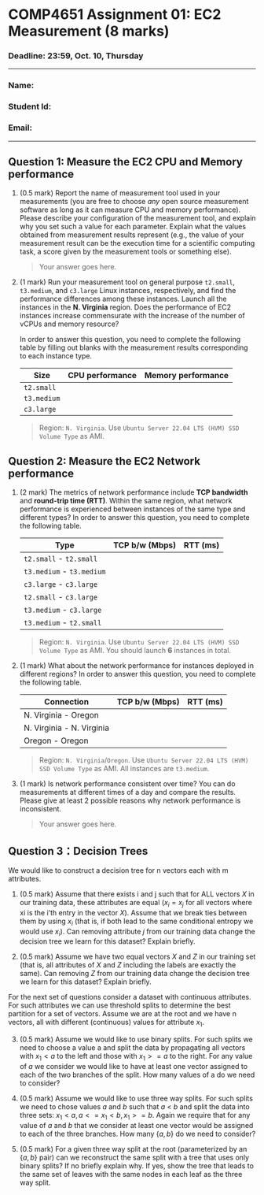 # COMP4651 Assignment 01: EC2 Measurement (8 marks)

### Deadline: 23:59, Oct. 10, Thursday

---

### Name: 
### Student Id:

### Email:

---



## Question 1: Measure the EC2 CPU and Memory performance

1. (0.5 mark) Report the name of measurement tool used in your measurements (you are free to choose *any* open source measurement software as long as it can measure CPU and memory performance). Please describe your configuration of the measurement tool, and explain why you set such a value for each parameter. Explain what the values obtained from measurement results represent (e.g., the value of your measurement result can be the execution time for a scientific computing task, a score given by the measurement tools or something else).

    > Your answer goes here.

2. (1 mark) Run your measurement tool on general purpose `t2.small`, `t3.medium`, and `c3.large` Linux instances, respectively, and find the performance differences among these instances. Launch all the instances in the **N. Virginia** region. Does the performance of EC2 instances increase commensurate with the increase of the number of vCPUs and memory resource?

    In order to answer this question, you need to complete the following table by filling out blanks with the measurement results corresponding to each instance type.

    | Size        | CPU performance | Memory performance |
    | ----------- | --------------- | ------------------ |
    | `t2.small`  |                 |                    |
    | `t3.medium` |                 |                    |
    | `c3.large`  |                 |                    |

    > Region: `N. Virginia`. Use `Ubuntu Server 22.04 LTS (HVM) SSD Volume Type` as AMI.

## Question 2: Measure the EC2 Network performance

1. (2 mark) The metrics of network performance include **TCP bandwidth** and **round-trip time (RTT)**. Within the same region, what network performance is experienced between instances of the same type and different types? In order to answer this question, you need to complete the following table.

    | Type                      | TCP b/w (Mbps) | RTT (ms) |
    | ------------------------- | -------------- | -------- |
    | `t2.small` - ``t2.small`` |                |          |
    | `t3.medium` - `t3.medium` |                |          |
    | `c3.large` - `c3.large`   |                |          |
    | `t2.small` - `c3.large`   |                |          |
    | `t3.medium` - `c3.large`  |                |          |
    | `t3.medium` - `t2.small`  |                |          |

    > Region: `N. Virginia`. Use `Ubuntu Server 22.04 LTS (HVM) SSD Volume Type` as AMI. You should launch **6** instances in total.

2. (1 mark) What about the network performance for instances deployed in different regions? In order to answer this question, you need to complete the following table.

    | Connection                | TCP b/w (Mbps) | RTT (ms) |
    | ------------------------- | -------------- | -------- |
    | N. Virginia - Oregon      |                |          |
    | N. Virginia - N. Virginia |                |          |
    | Oregon - Oregon           |                |          |

    > Region: `N. Virginia`/`Oregon`. Use `Ubuntu Server 22.04 LTS (HVM) SSD Volume Type` as AMI. All instances are `t3.medium`.
    
3. (1 mark) Is network performance consistent over time? You can do measurements at different times of a day and compare the results. Please give at least 2 possible reasons why network performance is inconsistent.

    > Your answer goes here.


## Question 3：Decision Trees

We would like to construct a decision tree for n vectors each with m attributes.

1. (0.5 mark) Assume that there exists i and j such that for ALL vectors $X$ in our training data, these attributes are equal ($x_i=x_j$ for all vectors where xi is the i’th entry in the vector $X$). Assume that we break ties between them by using $x_i$ (that is, if both lead to the same conditional entropy we would use $x_i$). Can removing attribute $j$ from our training data change the decision tree we learn for this dataset? Explain briefly.


2. (0.5 mark) Assume we have two equal vectors $X$ and $Z$ in our training set (that is, all attributes of $X$ and $Z$ including the labels are exactly the same). Can removing $Z$ from our training data change the decision tree we learn for this dataset? Explain briefly.



For the next set of questions consider a dataset with continuous attributes. For such attributes we can use threshold splits to determine the best partition for a set of vectors. Assume we are at the root and we have n vectors, all with different (continuous) values for attribute $x_1$.

3. (0.5 mark) Assume we would like to use binary splits. For such splits we need to choose a value a and split the data by propagating all vectors with $x_1<a$ to the left and those with $x_1>=a$ to the right. For any value of $a$ we consider we would like to have at least one vector assigned to each of the two branches of the split. How many values of a do we need to consider?

4. (0.5 mark) Assume we would like to use three way splits. For such splits we need to chose values $a$ and $b$ such that $a$ < $b$ and split the data into three sets: $x_1 < a, a <= x_1 < b,
x_1 >= b$. Again we require that for any value of $a$ and $b$ that we consider at least one vector would be assigned to each of the three branches. How many $\{a,b\}$ do we need to consider?

5. (0.5 mark) For a given three way split at the root (parameterized by an $\{a,b\}$ pair) can we reconstruct the same split with a tree that uses only binary splits?
If no briefly explain why.
If yes, show the tree that leads to the same set of leaves with the same nodes in each leaf as the three way split.
